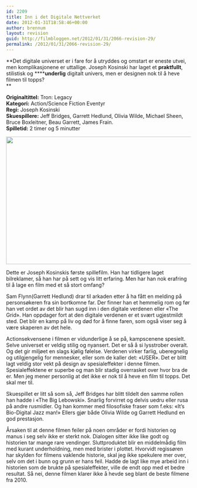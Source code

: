 ```yaml
---
id: 2209
title: Inn i det Digitale Nettverket
date: 2012-01-31T18:58:46+00:00
author: brennum
layout: revision
guid: http://filmbloggen.net/2012/01/31/2066-revision-29/
permalink: /2012/01/31/2066-revision-29/
---
```

**Det digitale universet er i fare for å utryddes og omstart er eneste utvei, men komplikasjonene er uttallige. Joseph Kosinski har laget et **praktfullt**, stilistisk og ******underlig** digitalt univers, men er designen nok til å heve filmen til topps?  
** 

<!--more-->

**Originaltittel:** Tron: Legacy  
**Kategori:** Action/Science Fiction Eventyr  
**Regi:** Joseph Kosinski  
**Skuespillere:** Jeff Bridges, Garrett Hedlund, Olivia Wilde, Michael Sheen, Bruce Boxleitner, Beau Garrett, James Frain.  
**Spilletid:** 2 timer og 5 minutter

<a href="http://filmbloggen.net/?attachment_id=2118" rel="attachment wp-att-2118"><img class="alignnone size-large wp-image-2118" src="http://filmbloggen.net/wp-content/uploads//2012/01/2010_tron_legacy_048-620x348.jpg" alt="" width="620" height="348" /></a>

Dette er Joseph Kosinskis første spillefilm. Han har tidligere laget bilreklamer, så han har på sett og vis litt erfaring. Men har han nok erafring til å lage en film med et så stort omfang?

Sam Flynn(Garrett Hedlund) drar til arkaden etter å ha fått en melding på personsøkeren fra sin bortkomne far. Der finner han et hemmelig rom og før han vet ordet av det blir han sugd inn i den digitale verdenen eller &laquo;The Grid&raquo;. Han oppdager fort at den digitale verdenen er et svært ugjestmildt sted. Det blir en kamp på liv og død for å finne faren, som også viser seg å være skaperen av det hele.

Actionsekvensene i filmen er vidunderlige å se på, kampscenene spesielt. Selve universet er veldig stilig og nyansert. Det er så å si lysstrober overalt. Og det gir miljøet en slags kjølig følelse. Verdenen virker farlig, uberegnelig og utilgjengelig for mennesker, eller som de kaller det: &laquo;USER&raquo;. Det er blitt lagt veldig stor vekt på design av spesialeffekter i denne filmen. Spesialeffektene er superbe og man blir stadig overrasket over hvor bra de er. Men jeg mener personlig at det ikke er nok til å heve en film til topps. Det skal mer til.

Skuespillet er litt så som så, Jeff Bridges har blitt tildelt den samme rollen han hadde i &laquo;The Big Lebowski&raquo;. Snarlig forvirret og delvis uedru eller rusa på andre rusmidler. Og han kommer med filosofiske fraser som f.eks: &laquo;It&#8217;s Bio-Digital Jazz man!&raquo; Ellers gjør både Olivia Wilde og Garrett Hedlund en god prestasjon.

Årsaken til at denne filmen feiler på noen områder er fordi historien og manus i seg selv ikke er sterkt nok. Dialogen sitter ikke like godt og historien tar mange rare vendinger. Sluttproduktet blir en middelmådig film med kurant underholdning, men med brister i plottet. Hvorvidt regissøren har skylden for filmens vaklende historie, skal jeg ikke spekulere mer over, selv om det i bunn og grunn er hans feil. Hadde de lagt like mye arbeid inn i historien som de brukte på spesialeffekter, ville de endt opp med et bedre resultat. Så nei, denne filmen klarer ikke å hevde seg blant de beste filmene fra 2010.

&nbsp;